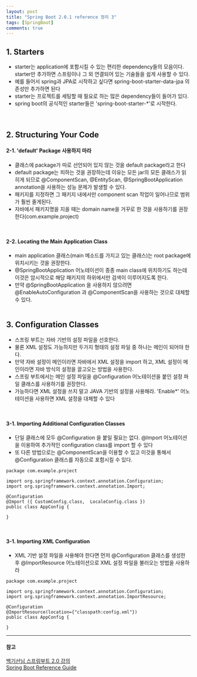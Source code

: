 ```yaml
---
layout: post
title: "Spring Boot 2.0.1 reference 정리 3"
tags: [SpringBoot]
comments: true
---
```


## 1. Starters
- starter는 application에 포함시킬 수 있는 편리한 dependency들의 모음이다. starter만 추가하면 스프링이나 그 외 연결되어 있는 기술들을 쉽게 사용할 수 있다.
- 예를 들어서 spring과 JPA로 시작하고 싶다면 spring-boot-starter-data-jpa 의존성만 추가하면 된다
- starter는 프로젝트를 세팅할 때 필요로 하는 많은 dependency들이 들어가 있다.
- spring boot의 공식적인 starter들은 'spring-boot-starter-\*'로 시작한다.  
<br/><br/>

## 2. Structuring Your Code
#### 2-1. 'default' Package 사용하지 마라
- 클래스에 package가 따로 선언되어 있지 않는 것을 default package라고 한다
- default package는 피하는 것을 권장하는데 이유는 모든 jar의 모든 클래스가 읽히게 되므로 @ComponentScan, @EntityScan, @SpringBootApplication annotation을 사용하는 성능 문제가 발생할 수 있다.
- 패키지를 지정하면 그 패키지 내에서만 component scan 작업이 일어나므로 범위가 훨씬 줄게된다.
- 자바에서 패키지명을 지을 때는 domain name을 거꾸로 한 것을 사용하기를 권장한다(com.example.project)
<br/>

#### 2-2. Locating the Main Application Class
- main application 클래스(main 메소드를 가지고 있는 클래스)는 root package에 위치시키는 것을 권장한다.
- @SpringBootApplication 어노테이션이 종종 main class에 위치하기도 하는데 이것은 암시적으로 해당 패키지의 하위에서만 검색이 이루어지도록 한다.
- 만약 @SpringBootApplication 을 사용하지 않으려면 @EnableAutoConfiguration 과 @ComponentScan을 사용하는 것으로 대체할 수 있다.
<br/><br/>

## 3. Configuration Classes
- 스프링 부트는 자바 기반의 설정 파일을 선호한다.
- 물론 XML 설정도 가능하지만 두가지 형태의 설정 파일 중 하나는 메인이 되어야 한다.
- 만약 자바 설정이 메인이라면 자바에서 XML 설정을 import 하고, XML 설정이 메인이라면 자바 방식의 설정을 끌고오는 방법을 사용한다.
- 스프링 부트에서는 메인 설정 파일을 @Configuration 어노테이션을 붙인 설정 파일 클래스를 사용하기를 권장한다.
- 가능하다면 XML 설정을 쓰지 말고 JAVA 기반의 설정을 사용해라. 'Enable*' 어노테이션을 사용하면 XML 설정을 대체할 수 있다
<br/>

#### 3-1. Importing Additional Configuration Classes
- 단일 클래스에 모두 @Configuration 을 붙일 필요는 없다. @Import 어노테이션을 이용하여 추가적인 configuration class를 import 할 수 있다
- 또 다른 방법으로는 @ComponentScan을 이용할 수 있고 이것을 통해서 @Configuration 클래스를 자동으로 포함시킬 수 있다.
```
package com.example.project

import org.springframework.context.annotation.Configuration;
import org.springframework.context.annotation.Import;

@Configuration
@Import ({ CustomConfig.class,  LocaleConfig.class })
public class AppConfig {

}
```
<br/>

#### 3-1. Importing XML Configuration
- XML 기반 설정 파일을 사용해야 한다면 먼저 @Configuration 클래스를 생성한 후 @ImportResource 어노테이션으로 XML 설정 파일을 불러오는 방법을 사용하라
```
package com.example.project

import org.springframework.context.annotation.Configuration;
import org.springframework.context.annotation.ImportResource;

@Configuration
@ImportResource(location={"classpath:config.xml"})
public class AppConfig {

}
```



---
#### 참고
[백기선님 스프링부트 2.0 강의](https://www.youtube.com/watch?v=w9wqpnLHnkY&feature=youtu.be) <br/>
[Spring Boot Reference Guide](https://docs.spring.io/spring-boot/docs/current/reference/htmlsingle/) <br/>

